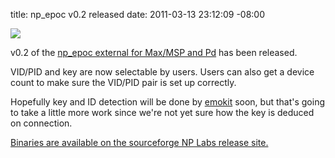 title: np_epoc v0.2 released
date: 2011-03-13 23:12:09 -08:00

[![](http://farm5.static.flickr.com/4013/5080605788_eb455a1daa.jpg)](http://www.flickr.com/photos/qdot76367/5080605788/)

v0.2 of the [np_epoc external for Max/MSP and Pd][3] has been released.

VID/PID and key are now selectable by users. Users can also get a
device count to make sure the VID/PID pair is set up correctly.

Hopefully key and ID detection will be done by [emokit][1] soon, but
that's going to take a little more work since we're not yet sure how
the key is deduced on connection.

[Binaries are available on the sourceforge NP Labs release site.][2]

[1]: http://www.github.com/qdot/emokit
[2]: https://sourceforge.net/projects/nplabs/files/np_epoc/0.2/
[3]: http://www.nonpolynomial.com/externals
